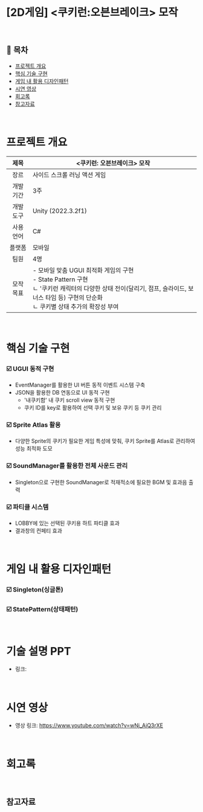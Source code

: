 # [2D게임] <쿠키런:오븐브레이크> 모작
</br>

## :memo: 목차

- [프로젝트 개요](#프로젝트-개요)
- [핵심 기술 구현](#핵심-기술-구현)
- [게임 내 활용 디자인패턴](#게임-내-활용-디자인패턴)
- [시연 영상](#시연-영상)
- [회고록](#회고록)
- [참고자료](#참고자료)

</br>

# 프로젝트 개요

|제목|<쿠키런: 오븐브레이크> 모작|
|:------:|---|
|장르|사이드 스크롤 러닝 액션 게임|
|개발 기간|3주|
|개발 도구|Unity (2022.3.2f1)|
|사용 언어|C#|
|플랫폼|모바일|
|팀원|4명|
|모작 목표| - 모바일 맞춤 UGUI 최적화 게임의 구현 <br> - State Pattern 구현 <br> ㄴ '쿠키런 캐릭터의 다양한 상태 전이(달리기, 점프, 슬라이드, 보너스 타임 등) 구현의 단순화 <br> ㄴ 쿠키별 상태 추가의 확장성 부여

</br>

# 핵심 기술 구현

### :ballot_box_with_check: UGUI 동적 구현
* EventManager를 활용한 UI 버튼 동적 이벤트 시스템 구축
* JSON을 활용한 DB 연동으로 UI 동적 구현
  - '내쿠키함' 내 쿠키 scroll view 동적 구현
  - 쿠키 ID를 key로 활용하여 선택 쿠키 및 보유 쿠키 등 쿠키 관리
### :ballot_box_with_check: Sprite Atlas 활용
* 다양한 Sprite의 쿠키가 필요한 게임 특성에 맞춰, 쿠키 Sprite를 Atlas로 관리하여 성능 최적화 도모
### :ballot_box_with_check: SoundManager를 활용한 전체 사운드 관리
* Singleton으로 구현한 SoundManager로 적재적소에 필요한 BGM 및 효과음 출력
### :ballot_box_with_check: 파티클 시스템
* LOBBY에 있는 선택된 쿠키용 하트 파티클 효과
* 결과창의 컨페티 효과

</br>

# 게임 내 활용 디자인패턴
### :ballot_box_with_check: Singleton(싱글톤)
### :ballot_box_with_check: StatePattern(상태패턴)

</br>

# 기술 설명 PPT
- 링크:

</br>

# 시연 영상
- 영상 링크: https://www.youtube.com/watch?v=wNj_AiQ3rXE

</br>

# 회고록

</br>

## 참고자료
